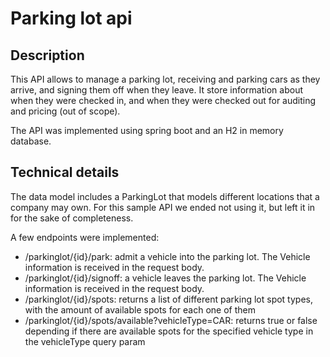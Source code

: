 # Parking lot api

## Description
This API allows to manage a parking lot, receiving and parking cars as they arrive, and signing them off when they leave.
It store information about when they were checked in, and when they were checked out for auditing and pricing (out of scope).

The API was implemented using spring boot and an H2 in memory database.

## Technical details
The data model includes a ParkingLot that models different locations that a company may own. For this sample API we ended
not using it, but left it in for the sake of completeness.

A few endpoints were implemented:
* /parkinglot/{id}/park: admit a vehicle into the parking lot. The Vehicle information is received in the request body.
* /parkinglot/{id}/signoff: a vehicle leaves the parking lot. The Vehicle information is received in the request body.
* /parkinglot/{id}/spots: returns a list of different parking lot spot types, with the amount of available spots
for each one of them
* /parkinglot/{id}/spots/available?vehicleType=CAR: returns true or false depending if there are available spots for the specified
vehicle type in the vehicleType query param
